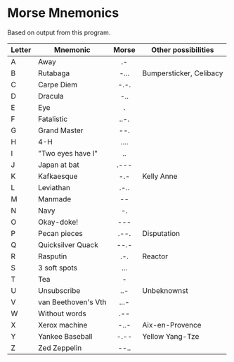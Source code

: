 # Morse Mnemonics

Based on output from this program.

| Letter | Mnemonic            | Morse | Other possibilities     |
|--------|---------------------|:-----:|-------------------------|
| A      | Away                | .-    |                         |
| B      | Rutabaga            | -...  | Bumpersticker, Celibacy |
| C      | Carpe Diem          | -.-.  |                         |
| D      | Dracula             | -..   |                         |
| E      | Eye                 | .     |                         |
| F      | Fatalistic          | ..-.  |                         |
| G      | Grand Master        | --.   |                         |
| H      | 4-H                 | ....  |                         |
| I      | "Two eyes have I"   | ..    |                         |
| J      | Japan at bat        | .---  |                         |
| K      | Kafkaesque          | -.-   | Kelly Anne              |
| L      | Leviathan           | .-..  |                         |
| M      | Manmade             | --    |                         |
| N      | Navy                | -.    |                         |
| O      | Okay-doke!          | ---   |                         |
| P      | Pecan pieces        | .--.  | Disputation             |
| Q      | Quicksilver Quack   | --.-  |                         |
| R      | Rasputin            | .-.   | Reactor                 |
| S      | 3 soft spots        | ...   |                         |
| T      | Tea                 | -     |                         |
| U      | Unsubscribe         | ..-   | Unbeknownst             |
| V      | van Beethoven's Ⅴth | ...-  |                         |
| W      | Without words       | .--   |                         |
| X      | Xerox machine       | -..-  | Aix-en-Provence         |
| Y      | Yankee Baseball     | -.--  | Yellow Yang-Tze         |
| Z      | Zed Zeppelin        | --..  |                         |
								 		 

       



























